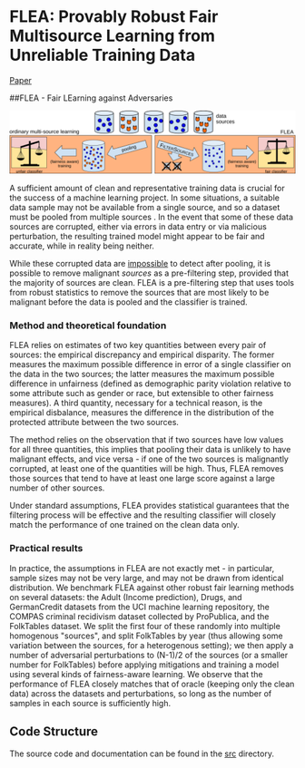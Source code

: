 # FLEA: Provably Robust Fair Multisource Learning from Unreliable Training Data
[Paper](https://arxiv.org/pdf/2106.11732.pdf)

##FLEA - Fair LEarning against Adversaries

![image](FLEA-diagram-wide.png)

A sufficient amount of clean and representative training data is crucial for the success of a machine learning project. In some situations, a suitable data sample may not be available from a single source, and so a dataset must be pooled from multiple sources . In the event that some of these data sources are corrupted, either via errors in data entry or via malicious perturbation, the resulting trained model might appear to be fair and accurate, while in reality being neither.

While these corrupted data are [impossible](https://proceedings.mlr.press/v171/konstantinov22a/konstantinov22a.pdf) to detect after pooling, it is possible to remove malignant _sources_ as a pre-filtering step, provided that the majority of sources are clean. FLEA is a pre-filtering step that uses tools from robust statistics to remove the sources that are most likely to be malignant before the data is pooled and the classifier is trained.


### Method and theoretical foundation

FLEA relies on estimates of two key quantities between every pair of sources: the empirical discrepancy and empirical disparity. The former measures the maximum possible difference in error of a single classifier on the data in the two sources; the latter measures the maximum possible difference in unfairness (defined as demographic parity violation relative to some attribute such as gender or race, but extensible to other fairness measures). A third quantity, necessary for a technical reason, is the empirical disbalance, measures the difference in the distribution of the protected attribute between the two sources.

The method relies on the observation that if two sources have low values for all three quantities, this implies that pooling their data is unlikely to have malignant effects, and vice versa - if one of the two sources is malignantly corrupted, at least one of the quantities will be high. Thus, FLEA removes those sources that tend to have at least one large score against a large number of other sources.

Under standard assumptions, FLEA provides statistical guarantees that the filtering process will be effective and the resulting classifier will closely match the performance of one trained on the clean data only.

### Practical results

In practice, the assumptions in FLEA are not exactly met - in particular, sample sizes may not be very large, and may not be drawn from identical distribution. We benchmark FLEA against other robust fair learning methods on several datasets: the Adult (Income prediction), Drugs, and GermanCredit datasets from the UCI machine learning repository, the COMPAS criminal recidivism dataset collected by ProPublica, and the FolkTables dataset. We split the first four of these randomly into multiple homogenous "sources", and split FolkTables by year (thus allowing some variation between the sources, for a heterogenous setting); we then apply a number of adversarial perturbations to (N-1)/2 of the sources (or a smaller number for FolkTables) before applying mitigations and training a model using several kinds of fairness-aware learning. We observe that the performance of FLEA closely matches that of oracle (keeping only the clean data) across the datasets and perturbations, so long as the number of samples in each source is sufficiently high.


## Code Structure
The source code and documentation can be found in the [src](src/) directory. 
